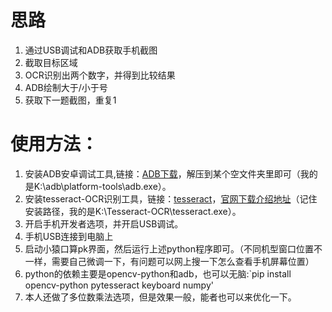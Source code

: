 # 思路
1. 通过USB调试和ADB获取手机截图
2. 截取目标区域
3. OCR识别出两个数字，并得到比较结果
4. ADB绘制大于/小于号
5. 获取下一题截图，重复1

# 使用方法：
1. 安装ADB安卓调试工具,链接：[ADB下载](https://dl.google.com/android/repository/platform-tools-latest-windows.zip?hl=zh-cn)，解压到某个空文件夹里即可（我的是K:\adb\platform-tools\adb.exe）。
2. 安装tesseract-OCR识别工具，链接：[tesseract](https://github.com/UB-Mannheim/tesseract/releases/download/v5.4.0.20240606/tesseract-ocr-w64-setup-5.4.0.20240606.exe)，[官网下载介绍地址](https://github.com/UB-Mannheim/tesseract/wiki)（记住安装路径，我的是K:\Tesseract-OCR\tesseract.exe）。
3. 开启手机开发者选项，并开启USB调试。
4. 手机USB连接到电脑上
5. 启动小猿口算pk界面，然后运行上述python程序即可。（不同机型窗口位置不一样，需要自己微调一下，有问题可以网上搜一下怎么查看手机屏幕位置）
6. python的依赖主要是opencv-python和adb，也可以无脑:`pip install opencv-python pytesseract keyboard numpy'
7. 本人还做了多位数乘法选项，但是效果一般，能者也可以来优化一下。

